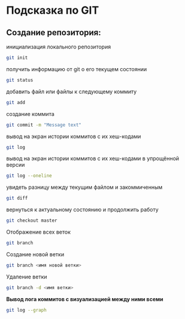 # Подсказка по GIT

## Создание репозитория:
инициализация локального репозитория
```sh
git init
```
получить информацию от git о его текущем состоянии
```sh
git status 
```
добавить файл или файлы к следующему коммиту
```sh
git add
```
создание коммита
```sh
git commit -m "Message text"
```
вывод на экран истории коммитов с их хеш-кодами
```sh
git log
```
вывод на экран истории коммитов с их хеш-кодами в упрощённой версии
```sh
git log --oneline
```
увидеть разницу между текущим файлом и закоммиченным
```sh
git diff
```
вернуться к актуальному состоянию и продолжить работу
```sh
git checkout master
```

Отображение всех веток
```sh
git branch
```

Создание новой ветки
```sh
git branch <имя новой ветки>
```
Удаление ветки
```sh
git branch -d <имя ветки>
```
**Вывод лога коммитов с визуализацией между ними всеми**
```sh
git log --graph
```